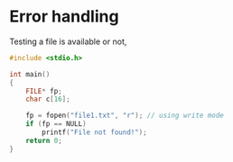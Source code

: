 # Error handling

Testing a file is available or not,

```c
#include <stdio.h>

int main()
{
    FILE* fp;
    char c[16];

    fp = fopen("file1.txt", "r"); // using write mode
    if (fp == NULL)
        printf("File not found!");
    return 0;
}
```
